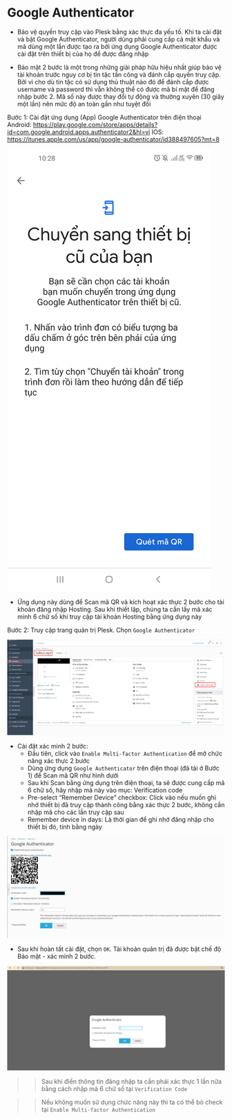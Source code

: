 # Google Authenticator
- Bảo vệ quyền truy cập vào Plesk bằng xác thực đa yếu tố. Khi ta cài đặt và bật Google Authenticator, người dùng phải cung cấp cả mật khẩu và mã dùng một lần được tạo ra bởi ứng dụng Google Authenticator được cài đặt trên thiết bị của họ để được đăng nhập

- Bảo mật 2 bước là một trong những giải pháp hữu hiệu nhất giúp bảo vệ tài khoản trước nguy cơ bị tin tặc tấn công và đánh cắp quyền truy cập. Bởi vì cho dù tin tặc có sử dụng thủ thuật nào đó để đánh cắp được username và password thì vẫn không thể có được mã bí mật để đăng nhập bước 2. Mã số này được thay đổi tự động và thường xuyên (30 giây một lần) nên mức độ an toàn gần như tuyệt đối

Bước 1: Cài đặt ứng dụng (App) Google Authenticator trên điện thoại 
Android: https://play.google.com/store/apps/details?id=com.google.android.apps.authenticator2&hl=vi
IOS: https://itunes.apple.com/us/app/google-authenticator/id388497605?mt=8

![](./images/ggauthen.png)

- Ứng dụng này dùng để Scan mã QR và kích hoạt xác thực 2 bước cho tài khoản đăng nhập Hosting. Sau khi thiết lập, chúng ta cần lấy mã xác minh 6 chữ số khi truy cập tài khoản Hosting	bằng ứng dụng này

Bước 2: Truy cập trang quản trị Plesk. Chọn `Google Authenticator`

![](./images/ggauthen1.png)

- Cài đặt xác minh 2 bước:
	+ Đầu tiên, click vào `Enable Multi-factor Authentication` để mở chức năng xác thực 2 bước 
	+ Dùng ứng dụng `Google Authenticator` trên điện thoại (đã tải ở Bước 1) để Scan mã QR như hình dưới
	+ Sau khi Scan bằng ứng dụng trên điện thoại, ta sẽ được cung cấp mã 6 chữ số, hãy nhập mã này vào mục: Verification code
	+ Pre-select “Remember Device” checkbox: Click vào nếu muốn ghi nhớ thiết bị đã truy cập thành công bằng xác thực 2 bước, không cần nhập mã cho các lần truy cập sau
	+ Remember device in days: Là thời gian để ghi nhớ đăng nhập cho thiết bị đó, tính bằng ngày

![](./images/ggauthen2.png)

- Sau khi hoàn tất cài đặt, chọn `OK`. Tài khoản quản trị đã được bật chế độ Bảo mật - xác minh 2 bước.

![](./images/ggauthenfinal.png)

>> Sau khi điền thông tin đăng nhập ta cần phải xác thực 1 lần nữa bằng cách nhập mã 6 chữ số tại `Verification Code`

>> Nếu không muốn sử dụng chức năng này thì ta có thể bỏ check tại `Enable Multi-factor Authentication`

